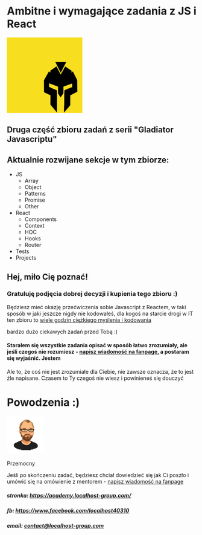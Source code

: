 # Ambitne i wymagające zadania z JS i React
<img src="jsgladiator.png" alt="i Ty możesz zostać Gladiatorem Javascriptu" height="200px"/>

## Druga część zbioru zadań z serii "Gladiator Javascriptu"

## Aktualnie rozwijane sekcje w tym zbiorze:
- JS
  - Array
  - Object
  - Patterns
  - Promise
  - Other
- React
  - Components
  - Context
  - HOC
  - Hooks
  - Router
- Tests
- Projects

## Hej, miło Cię poznać!

### Gratuluję podjęcia dobrej decyzji i kupienia tego zbioru :) 

Będziesz mieć okazję przećwiczenia sobie Javascript z Reactem, w taki sposób w jaki jeszcze nigdy nie kodowałeś, dla kogoś na starcie drogi w IT ten zbioru to <u>wiele godzin ciężkiego myślenia i kodowania</u>

bardzo dużo ciekawych zadań przed Tobą :)

#### Starałem się wszystkie zadania opisać w sposób łatwo zrozumiały, ale jeśli czegoś nie rozumiesz - <u>napisz wiadomość na fanpage</u>, a postaram się wyjaśnić. Jestem

Ale to, że coś nie jest zrozumiałe dla Ciebie, nie zawsze oznacza, że to jest źle napisane. Czasem to Ty czegoś nie wiesz i powinieneś się douczyć

# Powodzenia :) 
<img src="Przemocny.png" alt="" height="100px"/> 

Przemocny

Jeśli po skończeniu zadać, będziesz chciał dowiedzieć się jak Ci poszło i umówić się na omówienie z mentorem - <u>napisz wiadomość na fanpage</u>

##### stronka: https://academy.localhost-group.com/
##### fb: https://www.facebook.com/localhost40310
##### email: contact@localhost-group.com